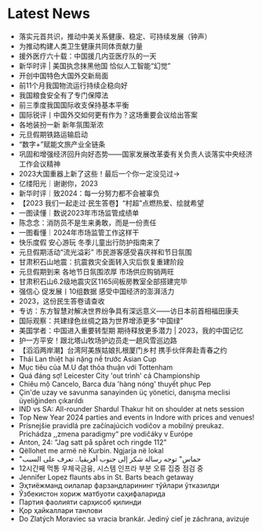 # Latest News
-  落实元首共识，推动中美关系健康、稳定、可持续发展（钟声）
-  为推动构建人类卫生健康共同体贡献力量
-  援外医疗六十载：中国援几内亚医疗队的一天
-  新华时评 | 美国执念抹黑他国 恰似人工智能“幻觉”
-  开创中国特色大国外交新局面
-  前11个月我国物流运行持续企稳向好
-  我国粮食安全有了专门保障法
-  前三季度我国国际收支保持基本平衡
-  国际锐评丨中国外交如何更有作为？这场重要会议给出答案
-  各地装扮一新 新年氛围渐浓
-  元旦假期铁路运输启动
-  “数字+”赋能文旅产业全链条
-  巩固和增强经济回升向好态势——国家发展改革委有关负责人谈落实中央经济工作会议精神
-  2023大国重器上新了这些！最后一个你一定没见过→
-  亿缕阳光｜谢谢你，2023
-  新华时评｜致2024：每一分努力都不会被辜负
-  【2023 我们一起走过·民生答卷】“村超”点燃热爱、绘就希望
-  一图读懂｜数说2023年市场监管成绩单
-  陈念念：消防员不是生来勇敢，而是一份责任
-  一图看懂｜2024年市场监管工作这样干
-  快乐度假 安心游玩 冬季儿童出行防护指南来了
-  元旦假期活动“流光溢彩” 市民游客感受喜庆祥和节日氛围
-  甘肃积石山地震：抗震救灾全面转入灾后恢复重建阶段
-  元旦假期到来 各地节日氛围浓厚 市场供应购销两旺
-  甘肃积石山6.2级地震灾区1165间板房教室全部搭建完毕
-  强信心 促发展丨10组数据 感受中国经济的澎湃活力
-  2023，这份民生答卷请查收
-  专访：东方智慧对解决世界纷争具有深远意义——访日本前首相福田康夫
-  国际观察：共建绿色丝绸之路为世界增添更多“中国绿”
-  美国学者：中国进入重要转型期 期待释放更多潜力 | 2023，我的中国记忆
-  护一方平安！跟北塔山牧场护边员走一趟风雪巡边路
-  【滔滔两岸潮】台湾阿美族姑娘扎根厦门乡村 携手伙伴奔赴青春之约
-  Thái Lan thiệt hại nặng nề trước Asian Cup
-  Mục tiêu của M.U đạt thỏa thuận với Tottenham
-  Quá đáng sợ! Leicester City 'out trình' cả Championship
-  Chiêu mộ Cancelo, Barca đưa 'hàng nóng' thuyết phục Pep
-  Çin'de uzay ve savunma sanayinden üç yönetici, danışma meclisi üyeliğinden çıkarıldı
-  IND vs SA: All-rounder Shardul Thakur hit on shoulder at nets session
-  Top New Year 2024 parties and events in Indore with prices and venues!
-  Prísnejšie pravidlá pre začínajúcich vodičov a mobilný preukaz. Prichádza ,,zmena paradigmy“ pre vodičáky v Európe
-  Anton, 24: ”Jag satt på spåret och ringde 112”
-  Qëllohet me armë në Kurbin. Ngjarja në lokal
-  "حماس" توجه رسالة شكر إلى جنوب أفريقيا.. تعرف على السبب
-  12시간째 먹통 우체국금융, 시스템 인프라 부분 오류 집중 점검 중
-  Jennifer Lopez flaunts abs in St. Barts beach getaway
-  Эҳтиёжманд оилалар фарзандларининг тўйлари ўтказилди
-  Ўзбекистон хориж матбуоти саҳифаларида
-  Партия фаолияти сарҳисоб қилинди
-  Қор ҳайкаллари танлови
-  Do Zlatých Moraviec sa vracia brankár. Jediný cieľ je záchrana, avizuje
